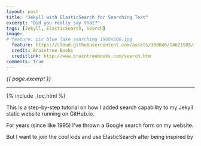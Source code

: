 ```yaml
---
layout: post
title: "Jekyll with ElasticSearch for Searching Text"
excerpt: "Did you really say that?"
tags: [Jekyll, ElasticSearch, Search]
image:
# feature: pic blue lake searching 1900x500.jpg
  feature: https://cloud.githubusercontent.com/assets/300046/14621985/1cdb6086-0584-11e6-9570-5cedb9f2385f.jpg
  credit: Braintree Books
  creditlink: http://www.braintreebooks.com/search.htm
comments: true
---
```

<i>{{ page.excerpt }}</i>
<hr />

{% include _toc.html %}

This is a step-by-step tutorial on how I added search capability to my Jekyll static website running on GitHub.io.

For years (since like 1995) I've thrown a Google search form on my website.

But I want to join the cool kids and use ElasticSearch after being inspired by


